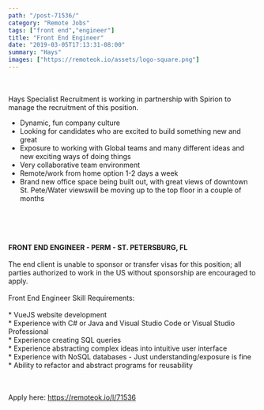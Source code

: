 ```yaml
---
path: "/post-71536/"
category: "Remote Jobs"
tags: ["front end","engineer"]
title: "Front End Engineer"
date: "2019-03-05T17:13:31-08:00"
summary: "Hays"
images: ["https://remoteok.io/assets/logo-square.png"]
---
```


<br><br>Hays Specialist Recruitment is working in partnership with Spirion to manage the recruitment of this position.<ul><li>Dynamic, fun company culture</li><li>Looking for candidates who are excited to build something new and great</li><li>Exposure to working with Global teams and many different ideas and new exciting ways of doing things</li><li>Very collaborative team environment</li><li>Remote/work from home option 1-2 days a week</li><li>Brand new office space being built out, with great views of downtown St. Pete/Water viewswill be moving up to the top floor in a couple of months</li></ul><br><br> <br><br><strong>FRONT END ENGINEER - PERM - ST. PETERSBURG, FL</strong><br> <br> The end client is unable to sponsor or transfer visas for this position; all parties authorized to work in the US without sponsorship are encouraged to apply.<br> <br> Front End Engineer Skill Requirements:<br> <br> * VueJS website development <br> * Experience with C# or Java and Visual Studio Code or Visual Studio Professional <br> * Experience creating SQL queries<br> * Experience abstracting complex ideas into intuitive user interface<br> * Experience with NoSQL databases - Just understanding/exposure is fine <br> * Ability to refactor and abstract programs for reusability<br>

<br/>
<br/>
Apply here: <A HREF="https://remoteok.io/l/71536">https://remoteok.io/l/71536</A>
